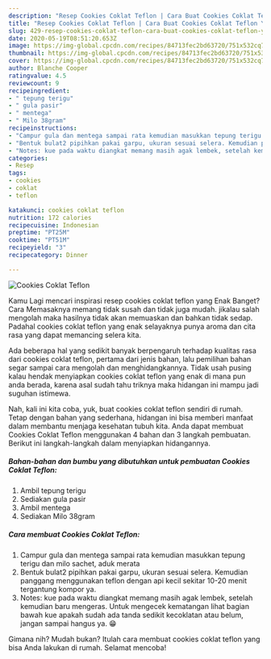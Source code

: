 ```yaml
---
description: "Resep Cookies Coklat Teflon | Cara Buat Cookies Coklat Teflon Yang Bikin Ngiler"
title: "Resep Cookies Coklat Teflon | Cara Buat Cookies Coklat Teflon Yang Bikin Ngiler"
slug: 429-resep-cookies-coklat-teflon-cara-buat-cookies-coklat-teflon-yang-bikin-ngiler
date: 2020-05-19T08:51:20.653Z
image: https://img-global.cpcdn.com/recipes/84713fec2bd63720/751x532cq70/cookies-coklat-teflon-foto-resep-utama.jpg
thumbnail: https://img-global.cpcdn.com/recipes/84713fec2bd63720/751x532cq70/cookies-coklat-teflon-foto-resep-utama.jpg
cover: https://img-global.cpcdn.com/recipes/84713fec2bd63720/751x532cq70/cookies-coklat-teflon-foto-resep-utama.jpg
author: Blanche Cooper
ratingvalue: 4.5
reviewcount: 9
recipeingredient:
- " tepung terigu"
- " gula pasir"
- " mentega"
- " Milo 38gram"
recipeinstructions:
- "Campur gula dan mentega sampai rata kemudian masukkan tepung terigu dan milo sachet, aduk merata"
- "Bentuk bulat2 pipihkan pakai garpu, ukuran sesuai selera. Kemudian panggang menggunakan teflon dengan api kecil sekitar 10-20 menit tergantung kompor ya."
- "Notes: kue pada waktu diangkat memang masih agak lembek, setelah kemudian baru mengeras. Untuk mengecek kematangan lihat bagian bawah kue apakah sudah ada tanda sedikit kecoklatan atau belum, jangan sampai hangus ya. 😁"
categories:
- Resep
tags:
- cookies
- coklat
- teflon

katakunci: cookies coklat teflon 
nutrition: 172 calories
recipecuisine: Indonesian
preptime: "PT25M"
cooktime: "PT51M"
recipeyield: "3"
recipecategory: Dinner

---
```



![Cookies Coklat Teflon](https://img-global.cpcdn.com/recipes/84713fec2bd63720/751x532cq70/cookies-coklat-teflon-foto-resep-utama.jpg)

Kamu Lagi mencari inspirasi resep cookies coklat teflon yang Enak Banget? Cara Memasaknya memang tidak susah dan tidak juga mudah. jikalau salah mengolah maka hasilnya tidak akan memuaskan dan bahkan tidak sedap. Padahal cookies coklat teflon yang enak selayaknya punya aroma dan cita rasa yang dapat memancing selera kita.



Ada beberapa hal yang sedikit banyak berpengaruh terhadap kualitas rasa dari cookies coklat teflon, pertama dari jenis bahan, lalu pemilihan bahan segar sampai cara mengolah dan menghidangkannya. Tidak usah pusing kalau hendak menyiapkan cookies coklat teflon yang enak di mana pun anda berada, karena asal sudah tahu triknya maka hidangan ini mampu jadi suguhan istimewa.


Nah, kali ini kita coba, yuk, buat cookies coklat teflon sendiri di rumah. Tetap dengan bahan yang sederhana, hidangan ini bisa memberi manfaat dalam membantu menjaga kesehatan tubuh kita. Anda dapat membuat Cookies Coklat Teflon menggunakan 4 bahan dan 3 langkah pembuatan. Berikut ini langkah-langkah dalam menyiapkan hidangannya.

<!--inarticleads1-->

##### Bahan-bahan dan bumbu yang dibutuhkan untuk pembuatan Cookies Coklat Teflon:

1. Ambil  tepung terigu
1. Sediakan  gula pasir
1. Ambil  mentega
1. Sediakan  Milo 38gram




<!--inarticleads2-->

##### Cara membuat Cookies Coklat Teflon:

1. Campur gula dan mentega sampai rata kemudian masukkan tepung terigu dan milo sachet, aduk merata
1. Bentuk bulat2 pipihkan pakai garpu, ukuran sesuai selera. Kemudian panggang menggunakan teflon dengan api kecil sekitar 10-20 menit tergantung kompor ya.
1. Notes: kue pada waktu diangkat memang masih agak lembek, setelah kemudian baru mengeras. Untuk mengecek kematangan lihat bagian bawah kue apakah sudah ada tanda sedikit kecoklatan atau belum, jangan sampai hangus ya. 😁




Gimana nih? Mudah bukan? Itulah cara membuat cookies coklat teflon yang bisa Anda lakukan di rumah. Selamat mencoba!
